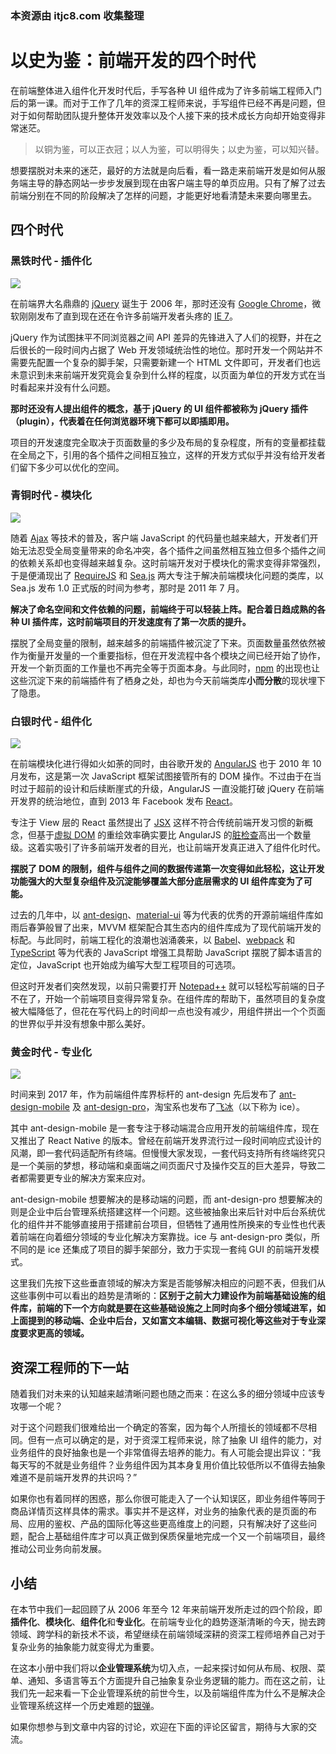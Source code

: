 ### 本资源由 itjc8.com 收集整理
# 以史为鉴：前端开发的四个时代
在前端整体进入组件化开发时代后，手写各种 UI 组件成为了许多前端工程师入门后的第一课。而对于工作了几年的资深工程师来说，手写组件已经不再是问题，但对于如何帮助团队提升整体开发效率以及个人接下来的技术成长方向却开始变得非常迷茫。

> 以铜为鉴，可以正衣冠；以人为鉴，可以明得失；以史为鉴，可以知兴替。

想要摆脱对未来的迷茫，最好的方法就是向后看，看一路走来前端开发是如何从服务端主导的静态网站一步步发展到现在由客户端主导的单页应用。只有了解了过去前端分别在不同的阶段解决了怎样的问题，才能更好地看清楚未来要向哪里去。

## 四个时代
### 黑铁时代 - 插件化
![](https://user-gold-cdn.xitu.io/2018/6/15/16403cbbe2e891c5?w=286&h=176&f=png&s=3544)

在前端界大名鼎鼎的 [jQuery](https://jquery.com/) 诞生于 2006 年，那时还没有 [Google Chrome](https://en.wikipedia.org/wiki/Google_Chrome)，微软刚刚发布了直到现在还在令许多前端开发者头疼的 [IE 7](https://en.wikipedia.org/wiki/Internet_Explorer_7)。

jQuery 作为试图抹平不同浏览器之间 API 差异的先锋进入了人们的视野，并在之后很长的一段时间内占据了 Web 开发领域统治性的地位。那时开发一个网站并不需要先配置一个复杂的脚手架，只需要新建一个 HTML 文件即可，开发者们也远未意识到未来前端开发究竟会复杂到什么样的程度，以页面为单位的开发方式在当时看起来并没有什么问题。

**那时还没有人提出组件的概念，基于 jQuery 的 UI 组件都被称为 jQuery 插件（plugin），代表着在任何浏览器环境下都可以即插即用。**

项目的开发速度完全取决于页面数量的多少及布局的复杂程度，所有的变量都挂载在全局之下，引用的各个插件之间相互独立，这样的开发方式似乎并没有给开发者们留下多少可以优化的空间。

### 青铜时代 - 模块化
![](https://user-gold-cdn.xitu.io/2018/6/16/164080f0d96479ab?w=182&h=62&f=png&s=5975)

随着 [Ajax](https://en.wikipedia.org/wiki/Ajax_(programming)) 等技术的普及，客户端 JavaScript 的代码量也越来越大，开发者们开始无法忍受全局变量带来的命名冲突，各个插件之间虽然相互独立但多个插件之间的依赖关系却也变得越来越复杂。这时前端开发对于模块化的需求变得非常强烈，于是便涌现出了 [RequireJS](http://requirejs.org/) 和 [Sea.js](https://github.com/seajs/seajs) 两大专注于解决前端模块化问题的类库，以 Sea.js 发布 1.0 正式版的时间为参考，那时是 2011 年 7 月。

**解决了命名空间和文件依赖的问题，前端终于可以轻装上阵。配合着日趋成熟的各种 UI 插件库，这时前端项目的开发速度有了第一次质的提升。**

摆脱了全局变量的限制，越来越多的前端插件被沉淀了下来。页面数量虽然依然被作为衡量开发量的一个重要指标，但在开发流程中各个模块之间已经开始了协作，开发一个新页面的工作量也不再完全等于页面本身。与此同时，[npm](https://en.wikipedia.org/wiki/Npm_(software)) 的出现也让这些沉淀下来的前端插件有了栖身之处，却也为今天前端类库**小而分散**的现状埋下了隐患。

### 白银时代 - 组件化
![](https://user-gold-cdn.xitu.io/2018/6/15/16403cefec123ee1?w=200&h=200&f=png&s=8192)

在前端模块化进行得如火如荼的同时，由谷歌开发的 [AngularJS](https://angularjs.org/) 也于 2010 年 10 月发布，这是第一次 JavaScript 框架试图接管所有的 DOM 操作。不过由于在当时过于超前的设计和后续断崖式的升级，AngularJS 一直没能打破 jQuery 在前端开发界的统治地位，直到 2013 年 Facebook 发布 [React](https://reactjs.org/)。

专注于 View 层的 React 虽然提出了 [JSX](https://reactjs.org/docs/introducing-jsx.html) 这样不符合传统前端开发习惯的新概念，但基于[虚拟 DOM](https://reactjs.org/docs/faq-internals.html) 的重绘效率确实要比 AngularJS 的[脏检查](https://docs.angularjs.org/guide/scope#scope-life-cycle)高出一个数量级。这着实吸引了许多前端开发者的目光，也让前端开发真正进入了组件化时代。

**摆脱了 DOM 的限制，组件与组件之间的数据传递第一次变得如此轻松，这让开发功能强大的大型复杂组件及沉淀能够覆盖大部分底层需求的 UI 组件库变为了可能。**

过去的几年中，以 [ant-design](https://ant.design/)、[material-ui](https://material-ui.com/) 等为代表的优秀的开源前端组件库如雨后春笋般冒了出来，MVVM 框架配合其生态内的组件库成为了现代前端开发的标配。与此同时，前端工程化的浪潮也汹涌袭来，以 [Babel](https://babeljs.io/)、[webpack](https://webpack.js.org/) 和 [TypeScript](https://www.typescriptlang.org/) 等为代表的 JavaScript 增强工具帮助 JavaScript 摆脱了脚本语言的定位，JavaScript 也开始成为编写大型工程项目的可选项。

但这时开发者们突然发现，以前只需要打开 [Notepad++](https://notepad-plus-plus.org/) 就可以轻松写前端的日子不在了，开始一个前端项目变得异常复杂。在组件库的帮助下，虽然项目的复杂度被大幅降低了，但花在写代码上的时间却一点也没有减少，用组件拼出一个个页面的世界似乎并没有想象中那么美好。

### 黄金时代 - 专业化
![](https://user-gold-cdn.xitu.io/2018/6/15/16403da01a06c7ca?w=1920&h=1080&f=png&s=157421)

时间来到 2017 年，作为前端组件库界标杆的 ant-design 先后发布了 [ant-design-mobile](https://mobile.ant.design/) 及 [ant-design-pro](https://pro.ant.design/)，淘宝系也发布了[飞冰](https://alibaba.github.io/ice/)（以下称为 ice）。

其中 ant-design-mobile 是一套专注于移动端混合应用开发的前端组件库，现在又推出了 React Native 的版本。曾经在前端开发界流行过一段时间响应式设计的风潮，即一套代码适配所有终端。但慢慢大家发现，一套代码支持所有终端终究只是一个美丽的梦想，移动端和桌面端之间页面尺寸及操作交互的巨大差异，导致二者都需要更专业的解决方案来应对。

ant-design-mobile 想要解决的是移动端的问题，而 ant-design-pro 想要解决的则是企业中后台管理系统搭建这样一个问题。这些被抽象出来后针对中后台系统优化的组件并不能够直接用于搭建前台项目，但牺牲了通用性所换来的专业性也代表着前端在向着细分领域的专业化解决方案靠拢。ice 与 ant-design-pro 类似，所不同的是 ice 还集成了项目的脚手架部分，致力于实现一套纯 GUI 的前端开发模式。

这里我们先按下这些垂直领域的解决方案是否能够解决相应的问题不表，但我们从这些事例中可以看出的趋势是清晰的：**区别于之前大力建设作为前端基础设施的组件库，前端的下一个方向就是要在这些基础设施之上同时向多个细分领域进军，如上面提到的移动端、企业中后台，又如富文本编辑、数据可视化等这些对于专业深度要求更高的领域。**

## 资深工程师的下一站
随着我们对未来的认知越来越清晰问题也随之而来：在这么多的细分领域中应该专攻哪一个呢？

对于这个问题我们很难给出一个确定的答案，因为每个人所擅长的领域都不尽相同。但有一点可以确定的是，对于资深工程师来说，除了抽象 UI 组件的能力，对业务组件的良好抽象也是一个非常值得去培养的能力。有人可能会提出异议：“我每天写的不就是业务组件？业务组件因为其本身复用价值比较低所以不值得去抽象难道不是前端开发界的共识吗？”

如果你也有着同样的困惑，那么你很可能走入了一个认知误区，即业务组件等同于商品详情页这样具体的需求。事实并不是这样，对业务的抽象代表的是页面的布局、应用的鉴权、产品的国际化等这些更高维度上的问题，只有解决好了这些问题，配合上基础组件库才可以真正做到保质保量地完成一个又一个前端项目，最终推动公司业务向前发展。

## 小结
在本节中我们一起回顾了从 2006 年至今 12 年来前端开发所走过的四个阶段，即**插件化**、**模块化**、**组件化**和**专业化**。在前端专业化的趋势逐渐清晰的今天，抛去跨领域、跨学科的新技术不谈，希望继续在前端领域深耕的资深工程师培养自己对于复杂业务的抽象能力就变得尤为重要。

在这本小册中我们将以**企业管理系统**为切入点，一起来探讨如何从布局、权限、菜单、通知、多语言等五个方面提升自己抽象复杂业务逻辑的能力。而在这之前，让我们先一起来看一下企业管理系统的前世今生，以及前端组件库为什么不是解决企业管理系统这样一个历史难题的[银弹](https://zh.wikipedia.org/wiki/%E6%B2%A1%E6%9C%89%E9%93%B6%E5%BC%B9)。

如果你想参与到文章中内容的讨论，欢迎在下面的评论区留言，期待与大家的交流。